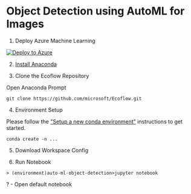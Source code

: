 # Object Detection using AutoML for Images

1. Deploy Azure Machine Learning

[![Deploy to Azure](https://aka.ms/deploytoazurebutton)](https://portal.azure.com/#create/Microsoft.Template/uri/https%3A%2F%2Fraw.githubusercontent.com%2FAzure%2Fazure-quickstart-templates%2Fmaster%2Fquickstarts%2Fmicrosoft.machinelearningservices%2Fmachine-learning-workspace%2Fazuredeploy.json)

2. [Install Anaconda](https://www.anaconda.com/products/distribution)

3. Clone the Ecoflow Repository

  Open Anaconda Prompt

```
git clone https://github.com/microsoft/Ecoflow.git
```

4. Environment Setup

Please follow the ["Setup a new conda environment"](https://github.com/Azure/azureml-examples/tree/main/python-sdk/tutorials/automl-with-azureml#3-setup-a-new-conda-environment) instructions to get started.

```
conda create -n ...
```

5. Download Workspace Config

6. Run Notebook

```
> (environment)auto-ml-object-detection>jupyter notebook
```

? - Open default notebook
